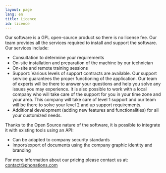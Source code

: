 ```yaml
---
layout: page
lang: en
title: Licence
id: licence
---
```


Our software is a GPL open-source product so there is no license fee. Our team provides all the services required to install and support the software. Our services include:

- Consultation to determine your requirements
- On-site installation and preparation of the machine by our technician
- On-site and remote training sessions
- Support: Various levels of support contracts are available. Our support service guarantees the proper functioning of the application. Our team of experts will be there to answer your questions and help you solve any issues you may experience. It is also possible to work with a local company who will take care of the support for you in your time zone and your area. This company will take care of level 1 support and our team will be there to solve your level 2 and up support requirements.
- Additional development (adding new features and functionalities) for all your customized needs.

Thanks to the Open Source nature of the software, it is possible to integrate it with existing tools using an API:

- Can be adapted to company security standards
- Import/export of documents using the company graphic identity and branding

For more information about our pricing please contact us at: [contact@phonations.com](mailto:contact@phonations.com)
